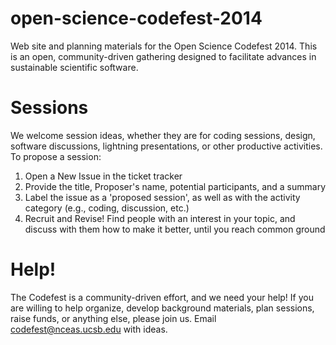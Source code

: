 open-science-codefest-2014
==========================

Web site and planning materials for the Open Science Codefest 2014. This is an open, community-driven gathering designed to facilitate advances in sustainable scientific software.

# Sessions
We welcome session ideas, whether they are for coding sessions, design, software discussions, lightning presentations, or other productive activities. To propose a session: 

1. Open a New Issue in the ticket tracker
2. Provide the title, Proposer's name, potential participants, and a summary
3. Label the issue as a 'proposed session', as well as with the activity category (e.g., coding, discussion, etc.)
4. Recruit and Revise! Find people with an interest in your topic, and discuss with them how to make it better, until you reach common ground

# Help!

The Codefest is a community-driven effort, and we need your help!  If you are willing to help organize, develop background materials, plan sessions, raise funds, or anything else, please join us. Email [codefest@nceas.ucsb.edu](mailto:codefest@nceas.ucsb.edu) with ideas.

